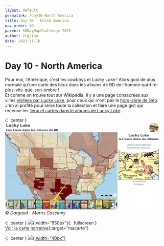 ```yaml
---
layout: default
permalink: /day10-North America
title: Day 10 - North America
nav_order: 10
parent: 30DayMapChallenge 2023
author: Viglino
date: 2023-11-10
---
```

# Day 10 - North America

Pour moi, l'Amérique, c'est les cowboys et Lucky Luke ! Alors quoi de plus normale qu'une carte des lieux dans les albums de BD de l'homme-qui-tire-plus-vite-que-son-ombre !   
Et comme on trouve tout sur Wikipédia, il y a une page consacrées aux villes [visitées par Lucky Luke](https://fr.m.wikipedia.org/wiki/Liste_des_villes_de_Lucky_Luke), pour ceux qui n'ont pas le [hors-série de Géo](https://www.geo.fr/histoire/lucky-luke-et-la-conquete-de-l-ouest-dans-le-nouveau-geo-histoire-192661).    
J'en ai profité pour relire toute la collection et faire une page gist qui recense les [lieux et cartes dans le albums de Lucky Luke](https://gist.github.com/Viglino/5f15e40a9aa7d08b51c868efe66d8209).

{: .center }
![](./day10-luke.jpg)
*&copy; Dargaud - Morris Goscinny*

{: .center }
![](https://pbs.twimg.com/media/F-jkjJnWMAADPPi?format=jpg&name=large){:width="550px"}{: .fullscreen }    
[Voir la carte narrative](https://macarte.ign.fr/carte/kl407q/Lucky-Luke){:target="macarte"}

{: .center }
[![](https://upload.wikimedia.org/wikipedia/commons/5/5a/X_icon_2.svg){:width="40px"}](https://twitter.com/jmviglino/status/1722895384563888507)
